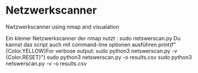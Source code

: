 # Netzwerkscanner
Nwtzwerkscanner using nmap and visualation


  Ein kleiner Netzwerkscanner der nmap nutzt :
  sudo netswerscan.py
  Du kannst das script auch mit command-line optionen ausführen
  print(f"{Color.YELLOW}For verbose output: sudo python3 netswerscan.py -v {Color.RESET}")
  sudo python3 netswerscan.py -o results.csv
  sudo python3 netswerscan.py -v -o results.csv
